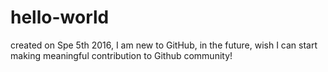# hello-world
created on Spe 5th 2016, I am new to GitHub, in the future, wish I can start making meaningful contribution to Github community!
